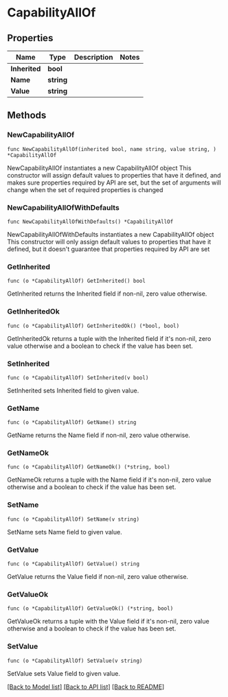 # CapabilityAllOf

## Properties

Name | Type | Description | Notes
------------ | ------------- | ------------- | -------------
**Inherited** | **bool** |  | 
**Name** | **string** |  | 
**Value** | **string** |  | 

## Methods

### NewCapabilityAllOf

`func NewCapabilityAllOf(inherited bool, name string, value string, ) *CapabilityAllOf`

NewCapabilityAllOf instantiates a new CapabilityAllOf object
This constructor will assign default values to properties that have it defined,
and makes sure properties required by API are set, but the set of arguments
will change when the set of required properties is changed

### NewCapabilityAllOfWithDefaults

`func NewCapabilityAllOfWithDefaults() *CapabilityAllOf`

NewCapabilityAllOfWithDefaults instantiates a new CapabilityAllOf object
This constructor will only assign default values to properties that have it defined,
but it doesn't guarantee that properties required by API are set

### GetInherited

`func (o *CapabilityAllOf) GetInherited() bool`

GetInherited returns the Inherited field if non-nil, zero value otherwise.

### GetInheritedOk

`func (o *CapabilityAllOf) GetInheritedOk() (*bool, bool)`

GetInheritedOk returns a tuple with the Inherited field if it's non-nil, zero value otherwise
and a boolean to check if the value has been set.

### SetInherited

`func (o *CapabilityAllOf) SetInherited(v bool)`

SetInherited sets Inherited field to given value.


### GetName

`func (o *CapabilityAllOf) GetName() string`

GetName returns the Name field if non-nil, zero value otherwise.

### GetNameOk

`func (o *CapabilityAllOf) GetNameOk() (*string, bool)`

GetNameOk returns a tuple with the Name field if it's non-nil, zero value otherwise
and a boolean to check if the value has been set.

### SetName

`func (o *CapabilityAllOf) SetName(v string)`

SetName sets Name field to given value.


### GetValue

`func (o *CapabilityAllOf) GetValue() string`

GetValue returns the Value field if non-nil, zero value otherwise.

### GetValueOk

`func (o *CapabilityAllOf) GetValueOk() (*string, bool)`

GetValueOk returns a tuple with the Value field if it's non-nil, zero value otherwise
and a boolean to check if the value has been set.

### SetValue

`func (o *CapabilityAllOf) SetValue(v string)`

SetValue sets Value field to given value.



[[Back to Model list]](../README.md#documentation-for-models) [[Back to API list]](../README.md#documentation-for-api-endpoints) [[Back to README]](../README.md)


